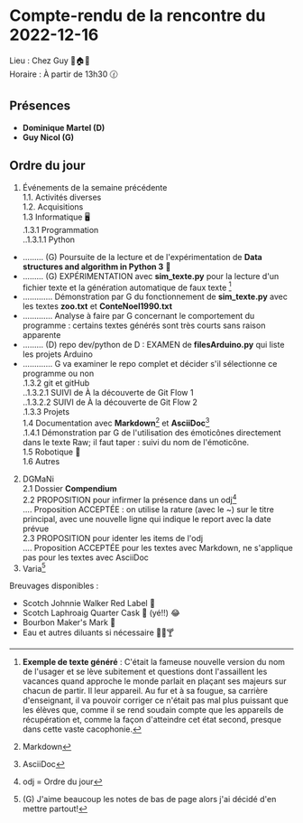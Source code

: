 # Compte-rendu de la rencontre du 2022-12-16
Lieu :    Chez Guy 🌲🏠🌳  
Horaire : À partir de 13h30 🕜  
## Présences
* **Dominique Martel (D)**
* **Guy Nicol (G)**

## Ordre du jour
1. Événements de la semaine précédente  
1.1.  Activités diverses  
1.2.  Acquisitions  
1.3 Informatique 🖥  
.1.3.1 Programmation  
..1.3.1.1 Python  
- ......... (G) Poursuite de la lecture et de l'expérimentation de **Data structures and algorithm in Python 3** 📖  
- ......... (G) EXPÉRIMENTATION avec **sim_texte.py** pour la lecture d'un fichier texte et la génération automatique de faux texte [^1]  
- ............. Démonstration par G du fonctionnement de **sim_texte.py** avec les textes **zoo.txt** et **ConteNoel1990.txt**  
- ............. Analyse à faire par G concernant le comportement du programme : certains textes générés sont très courts sans raison apparente  
- ......... (D) repo dev/python de D : EXAMEN de **filesArduino.py** qui liste les projets Arduino  
- ............. G va examiner le repo complet et décider s'il sélectionne ce programme ou non  
.1.3.2 git et gitHub  
..1.3.2.1 SUIVI de À la découverte de Git Flow 1  
..1.3.2.2 SUIVI de À la découverte de Git Flow 2  
.1.3.3 Projets  
1.4 Documentation avec **Markdown**[^2] et **AsciiDoc**[^3]  
.1.4.1 Démonstration par G de l'utilisation des émoticônes directement dans le texte Raw; il faut taper : suivi du nom de l'émoticône.  
1.5 Robotique 🤖  
1.6 Autres 
2. DGMaNi  
 2.1 Dossier **Compendium**  
 2.2 PROPOSITION pour infirmer la présence dans un odj[^4]  
.... Proposition ACCEPTÉE : on utilise la rature (avec le \~) sur le titre principal, avec une nouvelle ligne qui indique le report avec la date prévue  
2.3 PROPOSITION pour identer les items de l'odj  
.... Proposition ACCEPTÉE pour les textes avec Markdown, ne s'applique pas pour les textes avec AsciiDoc  
3. Varia[^5]  



Breuvages disponibles :
  * Scotch Johnnie Walker Red Label 🥃
  * Scotch Laphroaig Quarter Cask 🥃 (yé!!)  😂  
  * Bourbon Maker's Mark 🥃
  * Eau et autres diluants si nécessaire 🍶🍺🍸

[^1]: **Exemple de texte généré** : C'était la fameuse nouvelle version du nom de l'usager et se lève subitement et questions dont l'assaillent les vacances quand approche le monde parlait en plaçant ses majeurs sur chacun de partir. Il leur appareil. Au fur et à sa fougue, sa carrière d'enseignant, il va pouvoir corriger ce n'était pas mal plus puissant que les élèves que, comme il se rend soudain compte que les appareils de récupération et, comme la façon d'atteindre cet état second, presque dans cette vaste cacophonie. 
[^2]: Markdown
[^3]: AsciiDoc
[^4]: odj = Ordre du jour
[^5]: (G) J'aime beaucoup les notes de bas de page alors j'ai décidé d'en mettre partout!
